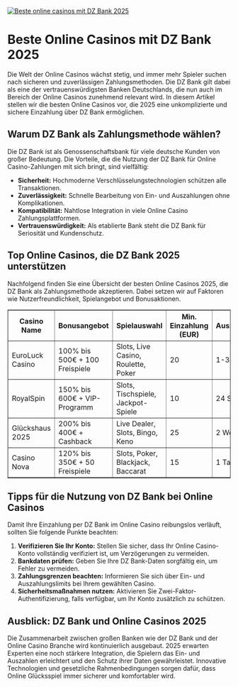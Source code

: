 [![Beste online casinos mit DZ Bank 2025](https://123-caf.pages.dev/gitsignup.png)](https://vrmoo.ru/Bt82HjjY)

<h1>Beste Online Casinos mit DZ Bank 2025</h1>  <p>Die Welt der Online Casinos wächst stetig, und immer mehr Spieler suchen nach sicheren und zuverlässigen Zahlungsmethoden. Die DZ Bank gilt dabei als eine der vertrauenswürdigsten Banken Deutschlands, die nun auch im Bereich der Online Casinos zunehmend relevant wird. In diesem Artikel stellen wir die besten Online Casinos vor, die 2025 eine unkomplizierte und sichere Einzahlung über DZ Bank ermöglichen.</p>  <h2>Warum DZ Bank als Zahlungsmethode wählen?</h2>  <p>Die DZ Bank ist als Genossenschaftsbank für viele deutsche Kunden von großer Bedeutung. Die Vorteile, die die Nutzung der DZ Bank für Online Casino-Zahlungen mit sich bringt, sind vielfältig:</p>  <ul>   <li><strong>Sicherheit:</strong> Hochmoderne Verschlüsselungstechnologien schützen alle Transaktionen.</li>   <li><strong>Zuverlässigkeit:</strong> Schnelle Bearbeitung von Ein- und Auszahlungen ohne Komplikationen.</li>   <li><strong>Kompatibilität:</strong> Nahtlose Integration in viele Online Casino Zahlungsplattformen.</li>   <li><strong>Vertrauenswürdigkeit:</strong> Als etablierte Bank steht die DZ Bank für Seriosität und Kundenschutz.</li> </ul>  <h2>Top Online Casinos, die DZ Bank 2025 unterstützen</h2>  <p>Nachfolgend finden Sie eine Übersicht der besten Online Casinos 2025, die DZ Bank als Zahlungsmethode akzeptieren. Dabei setzen wir auf Faktoren wie Nutzerfreundlichkeit, Spielangebot und Bonusaktionen.</p>  <table border="1" cellpadding="8" cellspacing="0" style="border-collapse: collapse; width: 100%;">   <thead>     <tr>       <th>Casino Name</th>       <th>Bonusangebot</th>       <th>Spielauswahl</th>       <th>Min. Einzahlung (EUR)</th>       <th>Auszahlungsgeschwindigkeit</th>     </tr>   </thead>   <tbody>     <tr>       <td>EuroLuck Casino</td>       <td>100% bis 500€ + 100 Freispiele</td>       <td>Slots, Live Casino, Roulette, Poker</td>       <td>20</td>       <td>1-3 Werktage</td>     </tr>     <tr>       <td>RoyalSpin</td>       <td>150% bis 600€ + VIP-Programm</td>       <td>Slots, Tischspiele, Jackpot-Spiele</td>       <td>10</td>       <td>24 Stunden</td>     </tr>     <tr>       <td>Glückshaus 2025</td>       <td>200% bis 400€ + Cashback</td>       <td>Live Dealer, Slots, Bingo, Keno</td>       <td>25</td>       <td>2 Werktage</td>     </tr>     <tr>       <td>Casino Nova</td>       <td>120% bis 350€ + 50 Freispiele</td>       <td>Slots, Poker, Blackjack, Baccarat</td>       <td>15</td>       <td>1 Tag</td>     </tr>   </tbody> </table>  <h2>Tipps für die Nutzung von DZ Bank bei Online Casinos</h2>  <p>Damit Ihre Einzahlung per DZ Bank im Online Casino reibungslos verläuft, sollten Sie folgende Punkte beachten:</p>  <ol>   <li><strong>Verifizieren Sie Ihr Konto:</strong> Stellen Sie sicher, dass Ihr Online Casino-Konto vollständig verifiziert ist, um Verzögerungen zu vermeiden.</li>   <li><strong>Bankdaten prüfen:</strong> Geben Sie Ihre DZ Bank-Daten sorgfältig ein, um Fehler zu vermeiden.</li>   <li><strong>Zahlungsgrenzen beachten:</strong> Informieren Sie sich über Ein- und Auszahlungslimits bei Ihrem gewählten Casino.</li>   <li><strong>Sicherheitsmaßnahmen nutzen:</strong> Aktivieren Sie Zwei-Faktor-Authentifizierung, falls verfügbar, um Ihr Konto zusätzlich zu schützen.</li> </ol>  <h2>Ausblick: DZ Bank und Online Casinos 2025</h2>  <p>Die Zusammenarbeit zwischen großen Banken wie der DZ Bank und der Online Casino Branche wird kontinuierlich ausgebaut. 2025 erwarten Experten eine noch stärkere Integration, die Spielern das Ein- und Auszahlen erleichtert und den Schutz ihrer Daten gewährleistet. Innovative Technologien und gesetzliche Rahmenbedingungen sorgen dafür, dass Online Glücksspiel immer sicherer und komfortabler wird.</p>